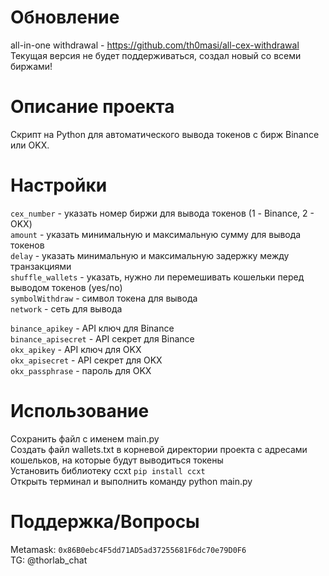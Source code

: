 # Обновление
all-in-one withdrawal - https://github.com/th0masi/all-cex-withdrawal  
Текущая версия не будет поддерживаться, создал новый со всеми биржами!

# Описание проекта

Cкрипт на Python для автоматического вывода токенов c бирж Binance или OKX.

# Настройки

```cex_number``` - указать номер биржи для вывода токенов (1 - Binance, 2 - OKX)  
```amount``` - указать минимальную и максимальную сумму для вывода токенов  
```delay``` - указать минимальную и максимальную задержку между транзакциями  
```shuffle_wallets``` - указать, нужно ли перемешивать кошельки перед выводом токенов (yes/no)  
```symbolWithdraw``` - символ токена для вывода  
```network``` - сеть для вывода  


```binance_apikey``` - API ключ для Binance  
```binance_apisecret``` - API секрет для Binance  
```okx_apikey``` - API ключ для OKX  
```okx_apisecret``` - API секрет для OKX  
```okx_passphrase``` - пароль для OKX  

# Использование

Сохранить файл с именем main.py  
Создать файл wallets.txt в корневой директории проекта с адресами кошельков, на которые будут выводиться токены    
Установить библиотеку ccxt   ```pip install ccxt```  
Открыть терминал и выполнить команду python main.py  

# Поддержка/Вопросы

Metamask: ```0x86B0ebc4F5dd71AD5ad37255681F6dc70e79D0F6```  
TG: @thorlab_chat
